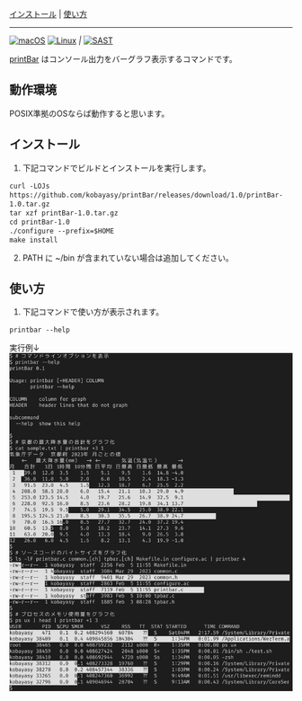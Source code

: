 [インストール](#インストール)
|
[使い方](#使い方)

***
[![macOS](https://github.com/kobayasy/printBar/workflows/macOS/badge.svg)](https://github.com/kobayasy/printBar/actions/workflows/build-macos.yml)
[![Linux](https://github.com/kobayasy/printBar/workflows/Linux/badge.svg)](https://github.com/kobayasy/printBar/actions/workflows/build-linux.yml)
*|*
[![SAST](https://github.com/kobayasy/printBar/workflows/SAST/badge.svg)](https://github.com/kobayasy/printBar/actions/workflows/codeql-analysis.yml)

[printBar] はコンソール出力をバーグラフ表示するコマンドです。

## 動作環境
POSIX準拠のOSならば動作すると思います。

## インストール
1. 下記コマンドでビルドとインストールを実行します。
```
curl -LOJs https://github.com/kobayasy/printBar/releases/download/1.0/printBar-1.0.tar.gz
tar xzf printBar-1.0.tar.gz
cd printBar-1.0
./configure --prefix=$HOME
make install

```

2. PATH に ~/bin が含まれていない場合は追加してください。

## 使い方
1. 下記コマンドで使い方が表示されます。
```
printbar --help

```

実行例↓
<img src="printBar.png" alt="printBar"/>

[printBar]: https://github.com/kobayasy/printBar
